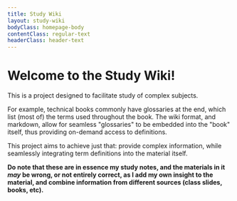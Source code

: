 ```yaml
---
title: Study Wiki
layout: study-wiki
bodyClass: homepage-body
contentClass: regular-text
headerClass: header-text
---
```


Welcome to the Study Wiki!
===

This is a project designed to facilitate study of complex subjects.

For example, technical books commonly have glossaries at the end, which list (most of) the terms used throughout the book.
The wiki format, and markdown, allow for seamless "glossaries" to be embedded into the "book" itself, thus providing on-demand
access to definitions.

This project aims to achieve just that: provide complex information, while seamlessly integrating term definitions into the material itself.

**Do note that these are in essence my study notes, and the materials in it *may* be wrong, or not entirely correct, as I 
add my own insight to the material, and combine information from different sources (class slides, books, etc).**
